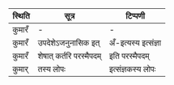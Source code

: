 | स्थिति | सूत्र | टिप्पणी |
| ----- | ------- | ------ |
| कुमारँ | - | - |
| कुमारँ | उपदेशेऽजनुनासिक इत् | अँ-इत्यस्य इत्संज्ञा |
| कुमारँ | शेषात् कर्तरि परस्मैपदम् | इति परस्मैपदम् |
| कुमार् | तस्य लोपः | इत्संज्ञकस्य लोपः |
